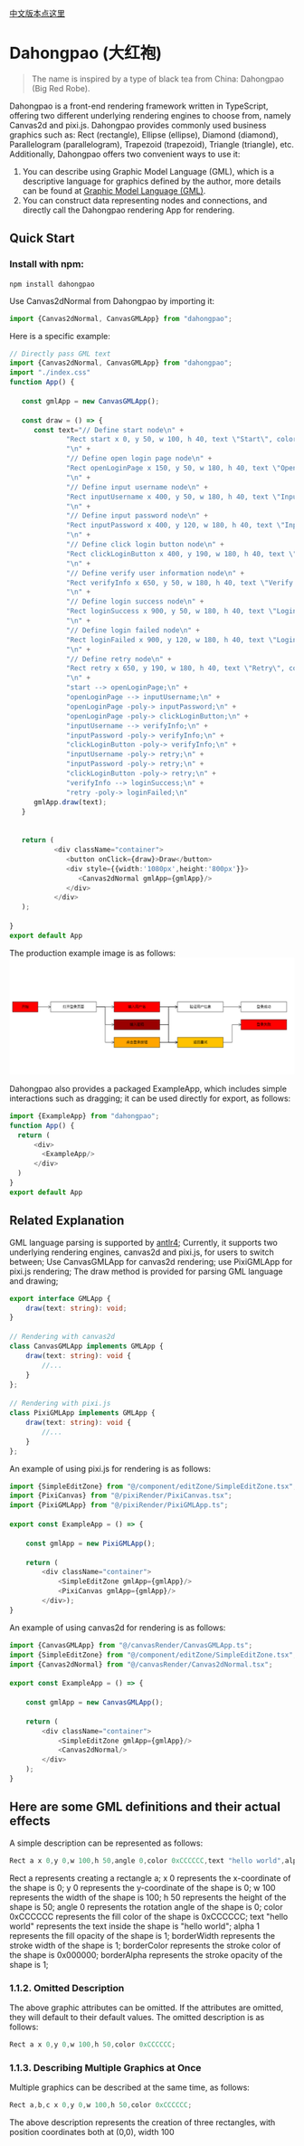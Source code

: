 [中文版本点这里](./README.CN.md)
# Dahongpao (大红袍)
> The name is inspired by a type of black tea from China: Dahongpao (Big Red Robe).

Dahongpao is a front-end rendering framework written in TypeScript, offering two different underlying rendering engines to choose from, namely Canvas2d and pixi.js.
Dahongpao provides commonly used business graphics such as: Rect (rectangle), Ellipse (ellipse), Diamond (diamond), Parallelogram (parallelogram), Trapezoid (trapezoid), Triangle (triangle), etc.
Additionally, Dahongpao offers two convenient ways to use it:

1. You can describe using Graphic Model Language (GML), which is a descriptive language for graphics defined by the author, more details can be found at [Graphic Model Language (GML)](https://github.com/jasonnee250/Dahongpao/blob/master/src/grammar/RMGL_Description.md).
2. You can construct data representing nodes and connections, and directly call the Dahongpao rendering App for rendering.

## Quick Start
### Install with npm:
```
npm install dahongpao
```
Use Canvas2dNormal from Dahongpao by importing it:
```typescript
import {Canvas2dNormal, CanvasGMLApp} from "dahongpao";
```
Here is a specific example:
```typescript jsx
// Directly pass GML text
import {Canvas2dNormal, CanvasGMLApp} from "dahongpao";
import "./index.css"
function App() {

   const gmlApp = new CanvasGMLApp();

   const draw = () => {
      const text="// Define start node\n" +
              "Rect start x 0, y 50, w 100, h 40, text \"Start\", color 0xFF0000;\n" +
              "\n" +
              "// Define open login page node\n" +
              "Rect openLoginPage x 150, y 50, w 180, h 40, text \"Open Login Page\", color 0x00FF00;\n" +
              "\n" +
              "// Define input username node\n" +
              "Rect inputUsername x 400, y 50, w 180, h 40, text \"Input Username\", color 0xFF0000;\n" +
              "\n" +
              "// Define input password node\n" +
              "Rect inputPassword x 400, y 120, w 180, h 40, text \"Input Password\", color 0x990000;\n" +
              "\n" +
              "// Define click login button node\n" +
              "Rect clickLoginButton x 400, y 190, w 180, h 40, text \"Click Login Button\", color 0xFFA500;\n" +
              "\n" +
              "// Define verify user information node\n" +
              "Rect verifyInfo x 650, y 50, w 180, h 40, text \"Verify User Information\", color 0x008000;\n" +
              "\n" +
              "// Define login success node\n" +
              "Rect loginSuccess x 900, y 50, w 180, h 40, text \"Login Success\", color 0x00FF00;\n" +
              "\n" +
              "// Define login failed node\n" +
              "Rect loginFailed x 900, y 120, w 180, h 40, text \"Login Failed\", color 0xFF0000;\n" +
              "\n" +
              "// Define retry node\n" +
              "Rect retry x 650, y 190, w 180, h 40, text \"Retry\", color 0xFFC300;\n" +
              "\n" +
              "start --> openLoginPage;\n" +
              "openLoginPage --> inputUsername;\n" +
              "openLoginPage -poly-> inputPassword;\n" +
              "openLoginPage -poly-> clickLoginButton;\n" +
              "inputUsername --> verifyInfo;\n" +
              "inputPassword -poly-> verifyInfo;\n" +
              "clickLoginButton -poly-> verifyInfo;\n" +
              "inputUsername -poly-> retry;\n" +
              "inputPassword -poly-> retry;\n" +
              "clickLoginButton -poly-> retry;\n" +
              "verifyInfo --> loginSuccess;\n" +
              "retry -poly-> loginFailed;\n"
      gmlApp.draw(text);
   }


   return (
           <div className="container">
              <button onClick={draw}>Draw</button>
              <div style={{width:'1080px',height:'800px'}}>
                 <Canvas2dNormal gmlApp={gmlApp}/>
              </div>
           </div>
   );

}
export default App
```
The production example image is as follows:
![img.png](assets/case.png)

Dahongpao also provides a packaged ExampleApp, which includes simple interactions such as dragging; it can be used directly for export, as follows:
```typescript jsx
import {ExampleApp} from "dahongpao";
function App() {
  return (
      <div>
        <ExampleApp/>
      </div>
  )
}
export default App
```

## Related Explanation

GML language parsing is supported by [antlr4](https://github.com/antlr/antlr4);
Currently, it supports two underlying rendering engines, canvas2d and pixi.js, for users to switch between;
Use CanvasGMLApp for canvas2d rendering; use PixiGMLApp for pixi.js rendering;
The draw method is provided for parsing GML language and drawing;

```typescript
export interface GMLApp {
    draw(text: string): void;
}

// Rendering with canvas2d
class CanvasGMLApp implements GMLApp {
    draw(text: string): void {
        //...
    }
};

// Rendering with pixi.js
class PixiGMLApp implements GMLApp {
    draw(text: string): void {
        //...
    }
};
```

An example of using pixi.js for rendering is as follows:

```javascript
import {SimpleEditZone} from "@/component/editZone/SimpleEditZone.tsx";
import {PixiCanvas} from "@/pixiRender/PixiCanvas.tsx";
import {PixiGMLApp} from "@/pixiRender/PixiGMLApp.ts";

export const ExampleApp = () => {

    const gmlApp = new PixiGMLApp();

    return (
        <div className="container">
            <SimpleEditZone gmlApp={gmlApp}/>
            <PixiCanvas gmlApp={gmlApp}/>
        </div>);
}
```

An example of using canvas2d for rendering is as follows:

```javascript
import {CanvasGMLApp} from "@/canvasRender/CanvasGMLApp.ts";
import {SimpleEditZone} from "@/component/editZone/SimpleEditZone.tsx";
import {Canvas2dNormal} from "@/canvasRender/Canvas2dNormal.tsx";

export const ExampleApp = () => {

    const gmlApp = new CanvasGMLApp();

    return (
        <div className="container">
            <SimpleEditZone gmlApp={gmlApp}/>
            <Canvas2dNormal/>
        </div>
    );
}
```

## Here are some GML definitions and their actual effects

A simple description can be represented as follows:

```java
Rect a x 0,y 0,w 100,h 50,angle 0,color 0xCCCCCC,text "hello world",alpha 1,borderWidth 2,borderColor 0x000000,borderAlpha 1;
```

Rect a represents creating a rectangle a;
x 0 represents the x-coordinate of the shape is 0;
y 0 represents the y-coordinate of the shape is 0;
w 100 represents the width of the shape is 100;
h 50 represents the height of the shape is 50;
angle 0 represents the rotation angle of the shape is 0;
color 0xCCCCCC represents the fill color of the shape is 0xCCCCCC;
text "hello world" represents the text inside the shape is "hello world";
alpha 1 represents the fill opacity of the shape is 1;
borderWidth represents the stroke width of the shape is 1;
borderColor represents the stroke color of the shape is 0x000000;
borderAlpha represents the stroke opacity of the shape is 1;

### 1.1.2. Omitted Description

The above graphic attributes can be omitted. If the attributes are omitted, they will default to their default values. The omitted description is as follows:

```java
Rect a x 0,y 0,w 100,h 50,color 0xCCCCCC;
```

### 1.1.3. Describing Multiple Graphics at Once

Multiple graphics can be described at the same time, as follows:

```java
Rect a,b,c x 0,y 0,w 100,h 50,color 0xCCCCCC;
```

The above description represents the creation of three rectangles, with position coordinates both at (0,0), width 100
